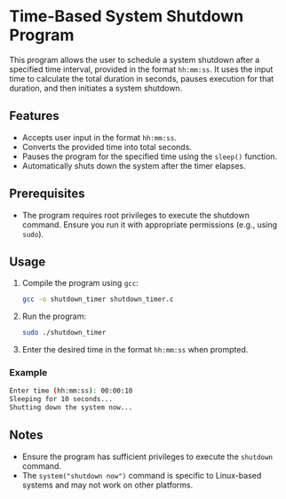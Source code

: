 # Time-Based System Shutdown Program

This program allows the user to schedule a system shutdown after a specified time interval, provided in the format `hh:mm:ss`. It uses the input time to calculate the total duration in seconds, pauses execution for that duration, and then initiates a system shutdown.

## Features

- Accepts user input in the format `hh:mm:ss`.
- Converts the provided time into total seconds.
- Pauses the program for the specified time using the `sleep()` function.
- Automatically shuts down the system after the timer elapses.

## Prerequisites

- The program requires root privileges to execute the shutdown command. Ensure you run it with appropriate permissions (e.g., using `sudo`).

## Usage

1. Compile the program using `gcc`:
   ```bash
   gcc -o shutdown_timer shutdown_timer.c
   ```
2. Run the program:
   ```bash
   sudo ./shutdown_timer
   ```
3. Enter the desired time in the format `hh:mm:ss` when prompted.

### Example

```bash
Enter time (hh:mm:ss): 00:00:10
Sleeping for 10 seconds...
Shutting down the system now...
```

## Notes

- Ensure the program has sufficient privileges to execute the `shutdown` command.
- The `system("shutdown now")` command is specific to Linux-based systems and may not work on other platforms.

##

